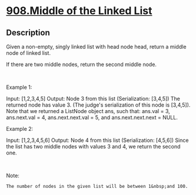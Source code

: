 # [908.Middle of the Linked List](https://leetcode.com/problems/middle-of-the-linked-list/)
        
## Description
        
Given a non-empty, singly&nbsp;linked list with head node head, return&nbsp;a&nbsp;middle node of linked list.

If there are two middle nodes, return the second middle node.

&nbsp;


Example 1:


Input: [1,2,3,4,5]
Output: Node 3 from this list (Serialization: [3,4,5])
The returned node has value 3.  (The judge&#39;s serialization of this node is [3,4,5]).
Note that we returned a ListNode object ans, such that:
ans.val = 3, ans.next.val = 4, ans.next.next.val = 5, and ans.next.next.next = NULL.



Example 2:


Input: [1,2,3,4,5,6]
Output: Node 4 from this list (Serialization: [4,5,6])
Since the list has two middle nodes with values 3 and 4, we return the second one.


&nbsp;

Note:


	The number of nodes in the given list will be between 1&nbsp;and 100.



